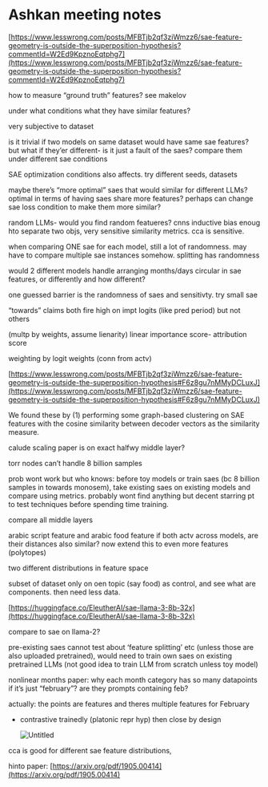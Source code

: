 # Ashkan meeting notes

[https://www.lesswrong.com/posts/MFBTjb2qf3ziWmzz6/sae-feature-geometry-is-outside-the-superposition-hypothesis?commentId=W2Ed9KpznoEqtphg7](https://www.lesswrong.com/posts/MFBTjb2qf3ziWmzz6/sae-feature-geometry-is-outside-the-superposition-hypothesis?commentId=W2Ed9KpznoEqtphg7)

how to measure “ground truth” features? see makelov

under what conditions what they have similar features?

very subjective to dataset

is it trivial if two models on same dataset would have same sae features? but what if they’er different- is it just a fault of the saes? compare them under different sae conditions

SAE optimization conditions also affects. try different seeds, datasets

maybe there’s “more optimal” saes that would similar for different LLMs? optimal in terms of having saes share more features? perhaps can change sae loss condition to make them more similar?

random LLMs- would you find random featueres? cnns inductive bias enoug hto separate two objs, very sensitive similarity metrics. cca is sensitive.

when comparing ONE sae for each model, still a lot of randomness. may have to compare multiple sae instances somehow. splitting has randomness

would 2 different models handle arranging months/days circular in sae features, or differently and how different?

one guessed barrier is the randomness of saes and sensitivty. try small sae

“towards” claims both fire high on impt logits (like pred period) but not others

(multp by weights, assume lienarity) linear importance score- attribution score

weighting by logit weights (conn from actv)

[https://www.lesswrong.com/posts/MFBTjb2qf3ziWmzz6/sae-feature-geometry-is-outside-the-superposition-hypothesis#F6z8gu7nMMyDCLuxJ](https://www.lesswrong.com/posts/MFBTjb2qf3ziWmzz6/sae-feature-geometry-is-outside-the-superposition-hypothesis#F6z8gu7nMMyDCLuxJ)

We found these by (1) performing some graph-based clustering on SAE features with the cosine similarity between decoder vectors as the similarity measure. 

calude scaling paper is on exact halfwy middle layer?

torr nodes can’t handle 8 billion samples

prob wont work but who knows: before toy models or train saes (bc 8 billion samples in towards monosem), take existing saes on existing models and compare using metrics. probably wont find anything but decent starring pt to test techniques before spending time training. 

compare all middle layers

arabic script feature and arabic food feature if both actv across models, are their distances also similar? now extend this to even more features (polytopes)

two different distributions in feature space

subset of dataset only on oen topic (say food) as control, and see what are components. then need less data.

[https://huggingface.co/EleutherAI/sae-llama-3-8b-32x](https://huggingface.co/EleutherAI/sae-llama-3-8b-32x)

compare to sae on llama-2?

pre-existing saes cannot test about ‘feature splitting’ etc (unless those are also uploaded pretrained), would need to train own saes on existing pretrained LLMs (not good idea to train LLM from scratch unless toy model)

nonlinear months paper: why each month category has so many datapoints if it’s just “february”? are they prompts containing feb?

actually: the points are features and theres multiple features for February

- contrastive trainedly (platonic repr hyp) then close by design
    
    ![Untitled](Ashkan%20meeting%20notes%20cf47680d80a04812ac616fd4597e9e09/Untitled.png)
    

cca is good for different sae feature distributions, 

hinto paper: [https://arxiv.org/pdf/1905.00414](https://arxiv.org/pdf/1905.00414)